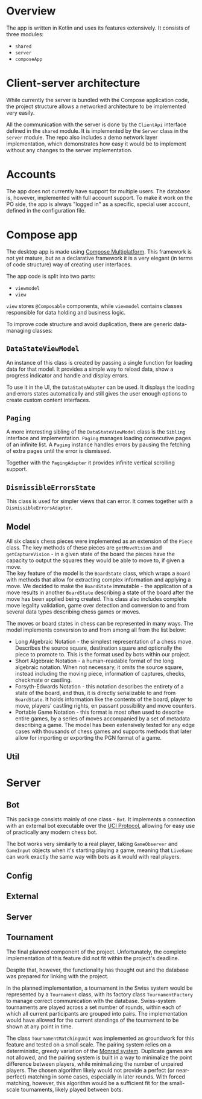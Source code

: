 # Overview
The app is written in Kotlin and uses its features extensively.
It consists of three modules:
- `shared`
- `server`
- `composeApp`

# Client-server architecture
While currently the server is bundled with the Compose application code,
the project structure allows a networked architecture to be implemented very easily.

All the communication with the server is done by the `ClientApi` interface defined in
the `shared` module.
It is implemented by the `Server` class in the `server` module.
The repo also includes a demo network layer implementation, which demonstrates how easy it would
be to implement without any changes to the server implementation.

# Accounts
The app does not currently have support for multiple users. The database is, however, implemented
with full account support. To make it work on the PO side, the app is always "logged in"
as a specific, special user account, defined in the configuration file.

# Compose app
The desktop app is made using [Compose Multiplatform](https://www.jetbrains.com/compose-multiplatform/).
This framework is not yet mature, but as a declarative framework it is a very elegant (in terms of code structure)
way of creating user interfaces. 

The app code is split into two parts:
- `viewmodel`
- `view`

`view` stores `@Composable` components, while `viewmodel` contains classes responsible for 
 data holding and business logic.

To improve code structure and avoid duplication, there are generic data-managing classes:

## `DataStateViewModel`
An instance of this class is created by passing a single function for loading data for that model.
It provides a simple way to reload data, show a progress indicator and handle and display errors.

To use it in the UI, the `DataStateAdapter` can be used. It displays the loading and errors
states automatically and still gives the user enough options to create custom content interfaces. 

## `Paging`
A more interesting sibling of the `DataStateViewModel` class is the `Sibling` interface and implementation.
`Paging` manages loading consecutive pages of an infinite list.
A `Paging` instance handles errors by pausing the fetching of extra pages until the error is dismissed.

Together with the `PagingAdapter` it provides infinite vertical scrolling support.

## `DismissibleErrorsState`
This class is used for simpler views that can error. It comes together with a `DismissibleErrorsAdapter`.

## Model

All six classis chess pieces were implemented as an extension of the `Piece` class. The key methods of these pieces are `getMoveVision` and `getCaptureVision` - in a given state of the board the pieces have the capacity to output the squares they would be able to move to, if given a move.\
The key feature of the model is the `BoardState` class, which wraps a `Board` with methods that allow for extracting complex information and applying a move.
We decided to make the `BoardState` immutable - the application of a move results in another `BoardState` describing a state of the board after the move has been applied being created.
This class also includes complete move legality validation, game over detection and conversion to and from several data types describing chess games or moves.

The moves or board states in chess can be represented in many ways. The model implements conversion to and from among all from the list below:

- Long Algebraic Notation - the simplest representation of a chess move. Describes the source square, destination square and optionally the piece to promote to. This is the format used by bots within our project.
- Short Algebraic Notation - a human-readable format of the long algebraic notation. When not necessary, it omits the source square, instead including the moving piece, information of captures, checks, checkmate or castling.
- Forsyth-Edwards Notation - this notation describes the entirety of a state of the board, and thus, it is directly serializable to and from `BoardState`. It holds information like the contents of the board, player to move, players' castling rights, en passant possibility and move counters.
- Portable Game Notation - this format is most often used to describe entire games, by a series of moves accompanied by a set of metadata describing a game. The model has been extensively tested for any edge cases with thousands of chess games and supports methods that later allow for importing or exporting the PGN format of a game.

## Util

# Server

## Bot

This package consists mainly of one class - `Bot`. It implements a connection with an external bot executable over the [UCI Protocol](https://backscattering.de/chess/uci/), allowing for easy use of practically any modern chess bot.

The bot works very similarly to a real player, taking `GameObserver` and `GameInput` objects when it's starting playing a game, meaning that `LiveGame` can work exactly the same way with bots as it would with real players.

## Config

## External

## Server

## Tournament

The final planned component of the project. Unfortunately, the complete implementation of this feature did not fit within the project's deadline.

Despite that, however, the functionality has thought out and the database was prepared for linking with the project.

In the planned implementation, a tournament in the Swiss system would be represented by a `Tournament` class, with its factory class `TournamentFactory` to manage correct communication with the database.
Swiss-system tournaments are played across a set number of rounds, within each of which all current participants are grouped into pairs.
The implementation would have allowed for the current standings of the tournament to be shown at any point in time.

The class `TournamentMatchingUnit` was implemented as groundwork for this feature and tested on a small scale.
The pairing system relies on a deterministic, greedy variation of the [Monrad system](https://en.wikipedia.org/wiki/Swiss-system_tournament#Monrad_system).
Duplicate games are not allowed, and the pairing system is built in a way to minimalize the point difference between players, while minimalizing the number of unpaired players.
The chosen algorithm likely would not provide a perfect (or near-perfect) matching in some cases, especially in later rounds. With forced matching, however, this algorithm would be a sufficient fit for the small-scale tournaments, likely played between bots.
